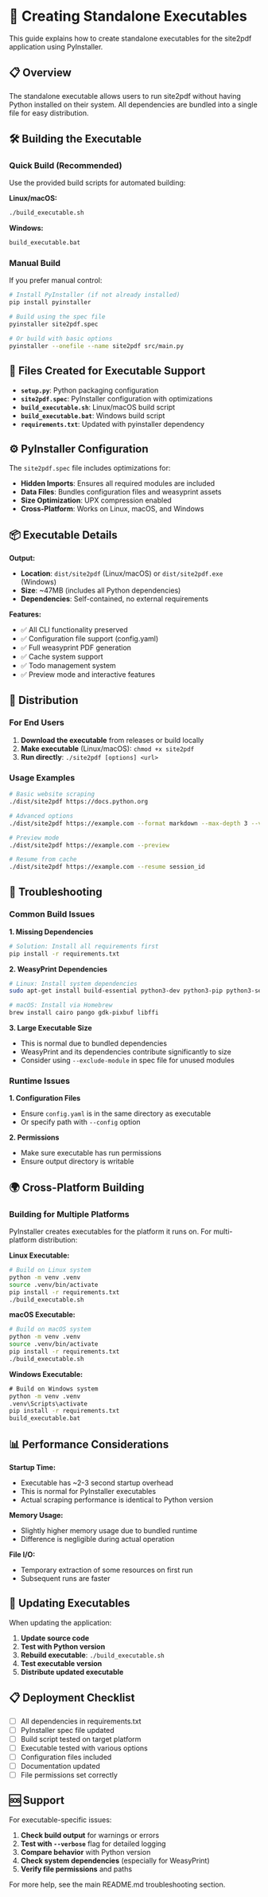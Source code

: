 # 🚀 Creating Standalone Executables

This guide explains how to create standalone executables for the site2pdf application using PyInstaller.

## 📋 Overview

The standalone executable allows users to run site2pdf without having Python installed on their system. All dependencies are bundled into a single file for easy distribution.

## 🛠️ Building the Executable

### Quick Build (Recommended)

Use the provided build scripts for automated building:

**Linux/macOS:**
```bash
./build_executable.sh
```

**Windows:**
```bash
build_executable.bat
```

### Manual Build

If you prefer manual control:

```bash
# Install PyInstaller (if not already installed)
pip install pyinstaller

# Build using the spec file
pyinstaller site2pdf.spec

# Or build with basic options
pyinstaller --onefile --name site2pdf src/main.py
```

## 📁 Files Created for Executable Support

- **`setup.py`**: Python packaging configuration
- **`site2pdf.spec`**: PyInstaller configuration with optimizations
- **`build_executable.sh`**: Linux/macOS build script
- **`build_executable.bat`**: Windows build script
- **`requirements.txt`**: Updated with pyinstaller dependency

## ⚙️ PyInstaller Configuration

The `site2pdf.spec` file includes optimizations for:

- **Hidden Imports**: Ensures all required modules are included
- **Data Files**: Bundles configuration files and weasyprint assets
- **Size Optimization**: UPX compression enabled
- **Cross-Platform**: Works on Linux, macOS, and Windows

## 📦 Executable Details

**Output:**
- **Location**: `dist/site2pdf` (Linux/macOS) or `dist/site2pdf.exe` (Windows)
- **Size**: ~47MB (includes all Python dependencies)
- **Dependencies**: Self-contained, no external requirements

**Features:**
- ✅ All CLI functionality preserved
- ✅ Configuration file support (config.yaml)
- ✅ Full weasyprint PDF generation
- ✅ Cache system support
- ✅ Todo management system
- ✅ Preview mode and interactive features

## 🚀 Distribution

### For End Users

1. **Download the executable** from releases or build locally
2. **Make executable** (Linux/macOS): `chmod +x site2pdf`
3. **Run directly**: `./site2pdf [options] <url>`

### Usage Examples

```bash
# Basic website scraping
./dist/site2pdf https://docs.python.org

# Advanced options
./dist/site2pdf https://example.com --format markdown --max-depth 3 --verbose

# Preview mode
./dist/site2pdf https://example.com --preview

# Resume from cache
./dist/site2pdf https://example.com --resume session_id
```

## 🔧 Troubleshooting

### Common Build Issues

**1. Missing Dependencies**
```bash
# Solution: Install all requirements first
pip install -r requirements.txt
```

**2. WeasyPrint Dependencies**
```bash
# Linux: Install system dependencies
sudo apt-get install build-essential python3-dev python3-pip python3-setuptools python3-wheel python3-cffi libcairo2 libpango-1.0-0 libpangocairo-1.0-0 libgdk-pixbuf2.0-0 libffi-dev shared-mime-info

# macOS: Install via Homebrew
brew install cairo pango gdk-pixbuf libffi
```

**3. Large Executable Size**
- This is normal due to bundled dependencies
- WeasyPrint and its dependencies contribute significantly to size
- Consider using `--exclude-module` in spec file for unused modules

### Runtime Issues

**1. Configuration Files**
- Ensure `config.yaml` is in the same directory as executable
- Or specify path with `--config` option

**2. Permissions**
- Make sure executable has run permissions
- Ensure output directory is writable

## 🌍 Cross-Platform Building

### Building for Multiple Platforms

PyInstaller creates executables for the platform it runs on. For multi-platform distribution:

**Linux Executable:**
```bash
# Build on Linux system
python -m venv .venv
source .venv/bin/activate
pip install -r requirements.txt
./build_executable.sh
```

**macOS Executable:**
```bash
# Build on macOS system
python -m venv .venv
source .venv/bin/activate
pip install -r requirements.txt
./build_executable.sh
```

**Windows Executable:**
```cmd
# Build on Windows system
python -m venv .venv
.venv\Scripts\activate
pip install -r requirements.txt
build_executable.bat
```

## 📊 Performance Considerations

**Startup Time:**
- Executable has ~2-3 second startup overhead
- This is normal for PyInstaller executables
- Actual scraping performance is identical to Python version

**Memory Usage:**
- Slightly higher memory usage due to bundled runtime
- Difference is negligible during actual operation

**File I/O:**
- Temporary extraction of some resources on first run
- Subsequent runs are faster

## 🔄 Updating Executables

When updating the application:

1. **Update source code**
2. **Test with Python version**
3. **Rebuild executable**: `./build_executable.sh`
4. **Test executable version**
5. **Distribute updated executable**

## 📋 Deployment Checklist

- [ ] All dependencies in requirements.txt
- [ ] PyInstaller spec file updated
- [ ] Build script tested on target platform
- [ ] Executable tested with various options
- [ ] Configuration files included
- [ ] Documentation updated
- [ ] File permissions set correctly

## 🆘 Support

For executable-specific issues:

1. **Check build output** for warnings or errors
2. **Test with `--verbose`** flag for detailed logging  
3. **Compare behavior** with Python version
4. **Check system dependencies** (especially for WeasyPrint)
5. **Verify file permissions** and paths

For more help, see the main README.md troubleshooting section.